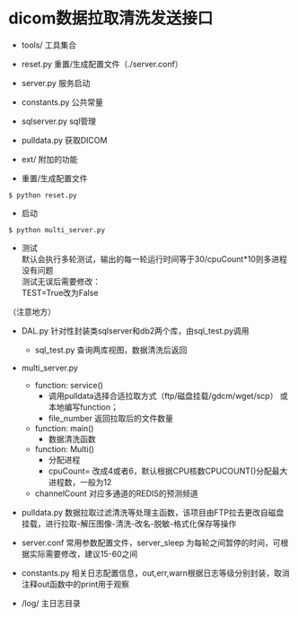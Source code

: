 dicom数据拉取清洗发送接口
===
 * tools/ 工具集合
 * reset.py 重置/生成配置文件（./server.conf）
 * server.py 服务启动 
 * constants.py 公共常量
 * sqlserver.py sql管理
 * pulldata.py 获取DICOM
 * ext/ 附加的功能


* 重置/生成配置文件

```
$ python reset.py
```
* 启动

```
$ python multi_server.py
```     

* 测试   
默认会执行多轮测试，输出的每一轮运行时间等于30/cpuCount*10则多进程没有问题    
测试无误后需要修改：    
    TEST=True改为False    

（注意地方）
* DAL.py 针对性封装类sqlserver和db2两个库，由sql_test.py调用
    * sql_test.py 查询两库视图，数据清洗后返回

* multi_server.py  
    * function: service()
        * 调用pulldata选择合适拉取方式（ftp/磁盘挂载/gdcm/wget/scp） 或 本地编写function；
        * file_number 返回拉取后的文件数量
    * function: main() 
        * 数据清洗函数 
    * function: Multi() 
        * 分配进程
        * cpuCount= 改成4或者6，默认根据CPU核数CPUCOUNT()分配最大进程数，一般为12       
    * channelCount 对应多通道的REDIS的预测频道

* pulldata.py 数据拉取过滤清洗等处理主函数，该项目由FTP拉去更改自磁盘挂载，进行拉取-解压图像-清洗-改名-脱敏-格式化保存等操作
* server.conf  常用参数配置文件，server_sleep 为每轮之间暂停的时间，可根据实际需要修改，建议15-60之间    
* constants.py  相关日志配置信息，out,err,warn根据日志等级分别封装，取消注释out函数中的print用于观察     
 
* /log/ 主日志目录

